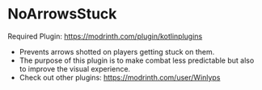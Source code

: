 # NoArrowsStuck
Required Plugin: https://modrinth.com/plugin/kotlinplugins
- Prevents arrows shotted on players getting stuck on them.  
- The purpose of this plugin is to make combat less predictable but also to improve the visual experience. 
- Check out other plugins: https://modrinth.com/user/Winlyps
